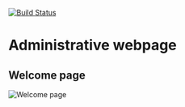 [![Build Status](https://scrutinizer-ci.com/g/haannaj/Pattern-project-scooter/badges/build.png?b=main)](https://scrutinizer-ci.com/g/haannaj/Pattern-project-scooter/build-status/main)

# Administrative webpage
## Welcome page

![Welcome page](img/readme/1.png)

